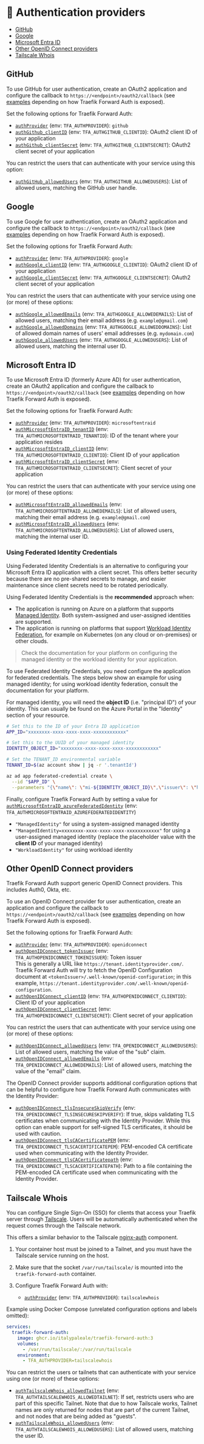 # 🔑 Authentication providers

- [GitHub](#github)
- [Google](#google)
- [Microsoft Entra ID](#microsoft-entra-id)
- [Other OpenID Connect providers](#other-openid-connect-providers)
- [Tailscale Whois](#tailscale-whois)

## GitHub

To use GitHub for user authentication, create an OAuth2 application and configure the callback to `https://<endpoint>/oauth2/callback` (see [examples](./02-configuration.md#exposing-traefik-forward-auth) depending on how Traefik Forward Auth is exposed).

Set the following options for Traefik Forward Auth:

- [`authProvider`](./03-all-configuration-options.md#config-opt-authprovider) (env: `TFA_AUTHPROVIDER`): `github`
- [`authGithub_clientID`](./03-all-configuration-options.md#config-opt-authgithub_clientid) (env: `TFA_AUTHGITHUB_CLIENTID`): OAuth2 client ID of your application
- [`authGithub_clientSecret`](./03-all-configuration-options.md#config-opt-authgithub_clientsecret) (env: `TFA_AUTHGITHUB_CLIENTSECRET`): OAuth2 client secret of your application

You can restrict the users that can authenticate with your service using this option:

- [`authGitHub_allowedUsers`](./03-all-configuration-options.md#config-opt-authgithub_allowedusers) (env: `TFA_AUTHGITHUB_ALLOWEDUSERS`): List of allowed users, matching the GitHub user handle.

## Google

To use Google for user authentication, create an OAuth2 application and configure the callback to `https://<endpoint>/oauth2/callback` (see [examples](./02-configuration.md#exposing-traefik-forward-auth) depending on how Traefik Forward Auth is exposed).

Set the following options for Traefik Forward Auth:

- [`authProvider`](./03-all-configuration-options.md#config-opt-authprovider) (env: `TFA_AUTHPROVIDER`): `google`
- [`authGoogle_clientID`](./03-all-configuration-options.md#config-opt-authgoogle_clientid) (env: `TFA_AUTHGOOGLE_CLIENTID`): OAuth2 client ID of your application
- [`authGoogle_clientSecret`](./03-all-configuration-options.md#config-opt-authgoogle_clientsecret) (env: `TFA_AUTHGOOGLE_CLIENTSECRET`): OAuth2 client secret of your application

You can restrict the users that can authenticate with your service using one (or more) of these options:

- [`authGoogle_allowedEmails`](./03-all-configuration-options.md#config-opt-authgoogle_allowedemails) (env: `TFA_AUTHGOOGLE_ALLOWEDEMAILS`): List of allowed users, matching their email address (e.g. `example@gmail.com`)
- [`authGoogle_allowedDomains`](./03-all-configuration-options.md#config-opt-authgoogle_alloweddomains) (env: `TFA_AUTHGOOGLE_ALLOWEDDOMAINS`): List of allowed domain names of users' email addresses (e.g. `mydomain.com`)
- [`authGoogle_allowedUsers`](./03-all-configuration-options.md#config-opt-authgoogle_allowedusers) (env: `TFA_AUTHGOOGLE_ALLOWEDUSERS`): List of allowed users, matching the internal user ID.

## Microsoft Entra ID

To use Microsoft Entra ID (formerly Azure AD) for user authentication, create an OAuth2 application and configure the callback to `https://<endpoint>/oauth2/callback` (see [examples](./02-configuration.md#exposing-traefik-forward-auth) depending on how Traefik Forward Auth is exposed).

Set the following options for Traefik Forward Auth:

- [`authProvider`](./03-all-configuration-options.md#config-opt-authprovider) (env: `TFA_AUTHPROVIDER`): `microsoftentraid`
- [`authMicrosoftEntraID_tenantID`](./03-all-configuration-options.md#config-opt-authmicrosoftentraid_tenantid) (env: `TFA_AUTHMICROSOFTENTRAID_TENANTID`): ID of the tenant where your application resides
- [`authMicrosoftEntraID_clientID`](./03-all-configuration-options.md#config-opt-authmicrosoftentraid_clientid) (env: `TFA_AUTHMICROSOFTENTRAID_CLIENTID`): Client ID of your application
- [`authMicrosoftEntraID_clientSecret`](./03-all-configuration-options.md#config-opt-authmicrosoftentraid_clientsecret) (env: `TFA_AUTHMICROSOFTENTRAID_CLIENTSECRET`): Client secret of your application

You can restrict the users that can authenticate with your service using one (or more) of these options:

- [`authMicrosoftEntraID_allowedEmails`](./03-all-configuration-options.md#config-opt-authmicrosoftentraid_allowedemails) (env: `TFA_AUTHMICROSOFTENTRAID_ALLOWEDEMAILS`): List of allowed users, matching their email address (e.g. `example@gmail.com`)
- [`authMicrosoftEntraID_allowedUsers`](./03-all-configuration-options.md#config-opt-authmicrosoftentraid_allowedusers) (env: `TFA_AUTHMICROSOFTENTRAID_ALLOWEDUSERS`): List of allowed users, matching the internal user ID.

### Using Federated Identity Credentials

Using Federated Identity Credentials is an alternative to configuring your Microsoft Entra ID application with a client secret. This offers better security because there are no pre-shared secrets to manage, and easier maintenance since client secrets need to be rotated periodically.

Using Federated Identity Credentials is the **recommended** approach when:

- The application is running on Azure on a platform that supports [Managed Identity](https://learn.microsoft.com/en-us/entra/identity/managed-identities-azure-resources/overview). Both system-assigned and user-assigned identities are supported.
- The application is running on platforms that support [Workload Identity Federation](https://learn.microsoft.com/en-us/entra/workload-id/workload-identity-federation), for example on Kubernetes (on any cloud or on-premises) or other clouds.

> Check the documentation for your platform on configuring the managed identity or the workload identity for your application.

To use Federated Identity Credentials, you need configure the application for federated credentials. The steps below show an example for using managed identity; for using workload identity federation, consult the documentation for your platform.

For managed identity, you will need the **object ID** (i.e. "principal ID") of your identity. This can usually be found on the Azure Portal in the "Identity" section of your resource.

```sh
# Set this to the ID of your Entra ID application
APP_ID="xxxxxxxx-xxxx-xxxx-xxxx-xxxxxxxxxxxx"

# Set this to the UUID of your managed identity
IDENTITY_OBJECT_ID="xxxxxxxx-xxxx-xxxx-xxxx-xxxxxxxxxxxx"

# Set the TENANT_ID environmental variable
TENANT_ID=$(az account show | jq -r '.tenantId')

az ad app federated-credential create \
  --id "$APP_ID" \
  --parameters "{\"name\": \"mi-${IDENTITY_OBJECT_ID}\",\"issuer\": \"https://login.microsoftonline.com/${TENANT_ID}/v2.0\",\"subject\": \"${IDENTITY_OBJECT_ID}\",\"description\": \"Federated Identity for Managed Identity ${IDENTITY_OBJECT_ID}\",\"audiences\": [\"api://AzureADTokenExchange\"]}"
```

Finally, configure Traefik Forward Auth by setting a value for [`authMicrosoftEntraID_azureFederatedIdentity`](./03-all-configuration-options.md#config-opt-authmicrosoftentraid_azureFederatedIdentity) (env: `TFA_AUTHMICROSOFTENTRAID_AZUREFEDERATEDIDENTITY`)

- `"ManagedIdentity"` for using a system-assigned managed identity
- `"ManagedIdentity=xxxxxxxx-xxxx-xxxx-xxxx-xxxxxxxxxxxx"` for using a user-assigned managed identity (replace the placeholder value with the **client ID** of your managed identity)
- `"WorkloadIdentity"` for using workload identity

## Other OpenID Connect providers

Traefik Forward Auth support generic OpenID Connect providers. This includes Auth0, Okta, etc.

To use an OpenID Connect provider for user authentication, create an application and configure the callback to `https://<endpoint>/oauth2/callback` (see [examples](./02-configuration.md#exposing-traefik-forward-auth) depending on how Traefik Forward Auth is exposed).

Set the following options for Traefik Forward Auth:

- [`authProvider`](./03-all-configuration-options.md#config-opt-authprovider) (env: `TFA_AUTHPROVIDER`): `openidconnect`
- [`authOpenIDConnect_tokenIssuer`](./03-all-configuration-options.md#config-opt-authopenidconnect_tokenissuer) (env: `TFA_AUTHOPENIDCONNECT_TOKENISSUER`): Token issuer  
   This is generally a URL like `https://tenant.identityprovider.com/`.  
   Traefik Forward Auth will try to fetch the OpenID Configuration document at `<tokenIssuer>/.well-known/openid-configuration`; in this example, `https://tenant.identityprovider.com/.well-known/openid-configuration`.
- [`authOpenIDConnect_clientID`](./03-all-configuration-options.md#config-opt-authopenidconnect_clientid) (env: `TFA_AUTHOPENIDCONNECT_CLIENTID`): Client ID of your application
- [`authOpenIDConnect_clientSecret`](./03-all-configuration-options.md#config-opt-authopenidconnect_clientsecret) (env: `TFA_AUTHOPENIDCONNECT_CLIENTSECRET`): Client secret of your application

You can restrict the users that can authenticate with your service using one (or more) of these options:

- [`authOpenIDConnect_allowedUsers`](./03-all-configuration-options.md#config-opt-authopenidconnect_allowedusers) (env: `TFA_OPENIDCONNECT_ALLOWEDUSERS`): List of allowed users, matching the value of the "sub" claim.
- [`authOpenIDConnect_allowedEmails`](./03-all-configuration-options.md#config-opt-authopenidconnect_allowedemails) (env: `TFA_OPENIDCONNECT_ALLOWEDEMAILS`): List of allowed users, matching the value of the "email" claim.

The OpenID Connect provider supports additional configuration options that can be helpful to configure how Traefik Forward Auth communicates with the Identity Provider:

- [`authOpenIDConnect_tlsInsecureSkipVerify`](./03-all-configuration-options.md#config-opt-authopenidconnect_tlsinsecureskipverify) (env: `TFA_OPENIDCONNECT_TLSINSECURESKIPVERIFY`): If true, skips validating TLS certificates when communicating with the Identity Provider. While this option can enable support for self-signed TLS certificates, it should be used with caution.
- [`authOpenIDConnect_tlsCACertificatePEM`](./03-all-configuration-options.md#config-opt-authopenidconnect_tlsCACertificatePEM) (env: `TFA_OPENIDCONNECT_TLSCACERTIFICATEPEM`): PEM-encoded CA certificate used when communicating with the Identity Provider.
- [`authOpenIDConnect_tlsCACertificatepath`](./03-all-configuration-options.md#config-opt-authopenidconnect_tlsCACertificatepath) (env: `TFA_OPENIDCONNECT_TLSCACERTIFICATEPATH`): Path to a file containing the PEM-encoded CA certificate used when communicating with the Identity Provider.

## Tailscale Whois

You can configure Single Sign-On (SSO) for clients that access your Traefik server through [Tailscale](https://tailscale.com/). Users will be automatically authenticated when the request comes through the Tailscale network.

This offers a similar behavior to the Tailscale [nginx-auth](https://github.com/tailscale/tailscale/tree/main/cmd/nginx-auth) component.

1. Your container host must be joined to a Tailnet, and you must have the Tailscale service running on the host.
2. Make sure that the socket `/var/run/tailscale/` is mounted into the `traefik-forward-auth` container.  
3. Configure Traefik Forward Auth with:

   - [`authProvider`](./03-all-configuration-options.md#config-opt-authprovider) (env: `TFA_AUTHPROVIDER`): `tailscalewhois`

Example using Docker Compose (unrelated configuration options and labels omitted):

```yaml
services:
  traefik-forward-auth:
    image: ghcr.io/italypaleale/traefik-forward-auth:3
    volumes:
      - /var/run/tailscale/:/var/run/tailscale
    environment:
      - TFA_AUTHPROVIDER=tailscalewhois
```

You can restrict the users or tailnets that can authenticate with your service using one (or more) of these options:

- [`authTailscaleWhois_allowedTailnet`](./03-all-configuration-options.md#config-opt-authtailscalewhois_allowedtailnet) (env: `TFA_AUTHTAILSCALEWHOIS_ALLOWEDTAILNET`): If set, restricts users who are part of this specific Tailnet. Note that due to how Tailscale works, Tailnet names are only returned for nodes that are part of the current Tailnet, and not nodes that are being added as "guests".
- [`authTailscaleWhois_allowedUsers`](./03-all-configuration-options.md#config-opt-authtailscalewhois_allowedusers) (env: `TFA_AUTHTAILSCALEWHOIS_ALLOWEDUSERS`): List of allowed users, matching the user ID.
